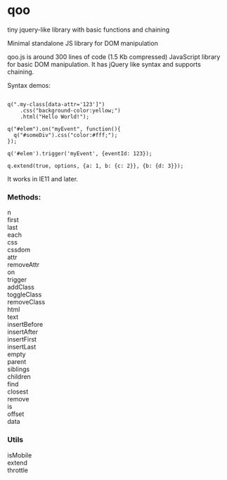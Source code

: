 # qoo
tiny jquery-like library with basic functions and chaining

Minimal standalone JS library for DOM manipulation

qoo.js is around 300 lines of code (1.5 Kb compressed) JavaScript library for basic DOM manipulation.
It has jQuery like syntax and supports chaining.

Syntax demos:

```

q(".my-class[data-attr='123']")
    .css("background-color:yellow;")
    .html("Hello World!");

q("#elem").on("myEvent", function(){
  q("#someDiv").css("color:#fff;");
});

q('#elem').trigger('myEvent', {eventId: 123});

q.extend(true, options, {a: 1, b: {c: 2}}, {b: {d: 3}}); 

```

It works in IE11 and later.

### Methods:

n  
first  
last  
each  
css  
cssdom  
attr  
removeAttr  
on  
trigger  
addClass  
toggleClass  
removeClass  
html  
text  
insertBefore  
insertAfter  
insertFirst  
insertLast  
empty  
parent  
siblings  
children  
find  
closest  
remove  
is  
offset  
data  


### Utils

isMobile  
extend  
throttle  